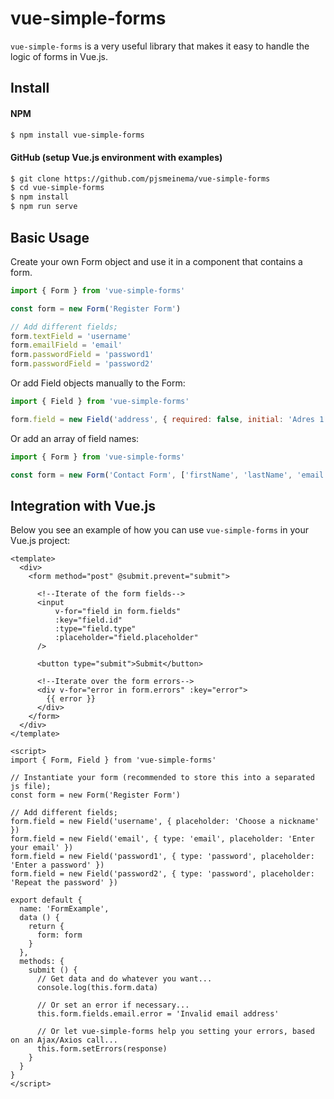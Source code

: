 # vue-simple-forms

`vue-simple-forms` is a very useful library that makes it easy to handle the logic of forms in Vue.js.


## Install

#### NPM

```bash
$ npm install vue-simple-forms
```

#### GitHub (setup Vue.js environment with examples)

```bash
$ git clone https://github.com/pjsmeinema/vue-simple-forms
$ cd vue-simple-forms
$ npm install
$ npm run serve
```

## Basic Usage
Create your own Form object and use it in a component that contains a form.
```javascript
import { Form } from 'vue-simple-forms'

const form = new Form('Register Form')

// Add different fields;
form.textField = 'username'
form.emailField = 'email'
form.passwordField = 'password1'
form.passwordField = 'password2'
```

Or add Field objects manually to the Form:
```javascript
import { Field } from 'vue-simple-forms'

form.field = new Field('address', { required: false, initial: 'Adres 1' })
```

Or add an array of field names:
```javascript
import { Form } from 'vue-simple-forms'

const form = new Form('Contact Form', ['firstName', 'lastName', 'email'])
```

## Integration with Vue.js
Below you see an example of how you can use `vue-simple-forms` in your Vue.js project:

```vue
<template>
  <div>
    <form method="post" @submit.prevent="submit">

      <!--Iterate of the form fields-->
      <input
          v-for="field in form.fields"
          :key="field.id"
          :type="field.type"
          :placeholder="field.placeholder"
      />

      <button type="submit">Submit</button>

      <!--Iterate over the form errors-->
      <div v-for="error in form.errors" :key="error">
        {{ error }}
      </div>
    </form>
  </div>
</template>

<script>
import { Form, Field } from 'vue-simple-forms'

// Instantiate your form (recommended to store this into a separated js file);
const form = new Form('Register Form')

// Add different fields;
form.field = new Field('username', { placeholder: 'Choose a nickname' })
form.field = new Field('email', { type: 'email', placeholder: 'Enter your email' })
form.field = new Field('password1', { type: 'password', placeholder: 'Enter a password' })
form.field = new Field('password2', { type: 'password', placeholder: 'Repeat the password' })

export default {
  name: 'FormExample',
  data () {
    return {
      form: form
    }
  },
  methods: {
    submit () {
      // Get data and do whatever you want...
      console.log(this.form.data)
      
      // Or set an error if necessary...
      this.form.fields.email.error = 'Invalid email address'
      
      // Or let vue-simple-forms help you setting your errors, based on an Ajax/Axios call...
      this.form.setErrors(response)
    }
  }
}
</script>
```
